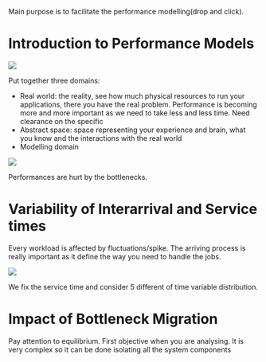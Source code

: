 Main purpose is to facilitate the performance modelling(drop and click).
# Introduction to Performance Models

![](https://i.imgur.com/uIs8Sfh.png)

Put together three domains:
- Real world: the reality, see how much physical resources to run your applications, there you have the real problem. Performance is becoming more and more important as we need to take less and less time. Need clearance on the specific
- Abstract space: space representing your experience and brain, what you know and the interactions with the real world
- Modelling domain

![](https://i.imgur.com/UQkXi6X.png)

Performances are hurt by the bottlenecks.
# Variability of Interarrival and Service times
Every workload is affected by fluctuations/spike. The arriving process is really important as it define the way you need to handle the jobs. 

![](https://i.imgur.com/t2PYWdr.png)

We fix the service time and consider 5 different of time variable distribution. 
# Impact of Bottleneck Migration
Pay attention to equilibrium. 
First objective when you are analysing. It is very complex so it can be done isolating all the system components